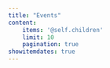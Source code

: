 ```yaml
---
title: "Events"
content:
    items: '@self.children'
    limit: 10
    pagination: true
showitemdates: true
---
```

